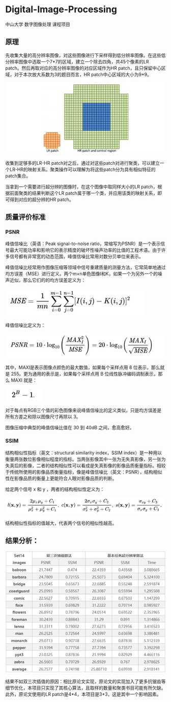# Digital-Image-Processing
中山大学 数字图像处理 课程项目
## 原理

先收集大量的高分辨率图像，对这些图像进行下采样得到低分辨率图像。在这些低分辨率图像中选取一个7\*7的区域，建立一个除去四角，共45个像素的LR patch。然后再取对应的高分辨率图像的对应区域作为HR patch，且只保留中心区域，对于本次放大系数为3的题目而言，HR patch中心区域的大小为9\*9。

![img1](https://github.com/JerryChan31/Digital-Image-Processing/blob/master/docs/asset/2.jpg)

收集到足够多的LR-HR patch对之后，通过对这些patch对进行聚类，可以建立一个LR-HR的映射关系。聚类操作可以理解为将这些patch分为具有相似特征的patch集合。

当拿到一个需要进行超分辨的图像时，在这个图像中取同样大小的LR patch，根据前面聚类的结果判断这个LR patch属于哪一个类，并应用该类的映射关系，即可得到对应的超分辨的HR patch。

## 质量评价标准
### PSNR
峰值信噪比（英语：Peak signal-to-noise ratio，常缩写为PSNR）是一个表示信号最大可能功率和影响它的表示精度的破坏性噪声功率的比值的工程术语。由于许多信号都有非常宽的动态范围，峰值信噪比常用对数分贝单位来表示。

峰值信噪比经常用作图像压缩等领域中信号重建质量的测量方法，它常简单地通过均方误差（MSE）进行定义。两个m×n单色图像I和K，如果一个为另外一个的噪声近似，那么它们的的均方误差定义为：

![img2](https://github.com/JerryChan31/Digital-Image-Processing/blob/master/docs/asset/3.png)

峰值信噪比定义为：

![img3](https://github.com/JerryChan31/Digital-Image-Processing/blob/master/docs/asset/4.png)

其中，MAXI是表示图像点颜色的最大数值，如果每个采样点用 8 位表示，那么就是 255。更为通用的表示是，如果每个采样点用 B 位线性脉冲编码调制表示，那么 MAXI 就是：

![img4](https://github.com/JerryChan31/Digital-Image-Processing/blob/master/docs/asset/5.png)

对于每点有RGB三个值的彩色图像来说峰值信噪比的定义类似，只是均方误差是所有方差之和除以图像尺寸再除以 3。

图像压缩中典型的峰值信噪比值在 30 到 40dB 之间，愈高愈好。

### SSIM
结构相似性指标（英文：structural similarity index，SSIM index）是一种用以衡量两张数位影像相似程度的指标。当两张影像其中一张为无失真影像，另一张为失真后的影像，二者的结构相似性可以看成是失真影像的影像品质衡量指标。相较于传统所使用的影像品质衡量指标，像是峰值信噪比（英文：PSNR），结构相似性在影像品质的衡量上更能符合人眼对影像品质的判断。

给定两个信号 x 和 y ，两者的结构相似性定义为：

![img5](https://github.com/JerryChan31/Digital-Image-Processing/blob/master/docs/asset/6.png)

结构相似性指标的值越大，代表两个信号的相似性越高。

## 结果分析：

![img6](https://github.com/JerryChan31/Digital-Image-Processing/blob/master/docs/asset/1.png)

结果不如双三次插值的原因：相比原论文实现，原论文的实现加入了更多抗锯齿等细节优化，本项目只实现了其核心算法，且取样的数量和聚类书目可能有所欠缺。此外，原论文使用的LR patch是4\*4，本项目是3\*3，这是其中一个影响因素。
